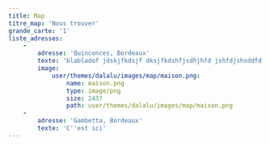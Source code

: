 ```yaml
---
title: Map
titre_map: 'Nous trouver'
grande_carte: '1'
liste_adresses:
    -
        adresse: 'Quinconces, Bordeaux'
        texte: 'blabladof jdskjfkdsjf dksjfkdshfjsdhjhfd jshfdjshsddfd sfsdf'
        image:
            user/themes/dalalu/images/map/maison.png:
                name: maison.png
                type: image/png
                size: 2437
                path: user/themes/dalalu/images/map/maison.png
    -
        adresse: 'Gambetta, Bordeaux'
        texte: 'C''est ici'
---
```



